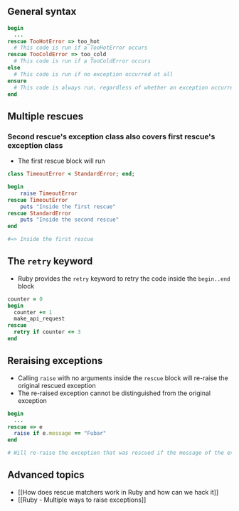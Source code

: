 ## General syntax
```ruby
begin
  ...
rescue TooHotError => too_hot
  # This code is run if a TooHotError occurs 
rescue TooColdError => too_cold
  # This code is run if a TooColdError occurs 
else
  # This code is run if no exception occurred at all
ensure
  # This code is always run, regardless of whether an exception occurred
end
```

## Multiple rescues
### Second rescue's exception class also covers first rescue's exception class

- The first rescue block will run
```ruby
class TimeoutError < StandardError; end;

begin
	raise TimeoutError
rescue TimeoutError
	puts "Inside the first rescue"
rescue StandardError
	puts "Inside the second rescue"
end

#=> Inside the first rescue
```

## The `retry` keyword
- Ruby provides the `retry` keyword to retry the code inside the `begin..end` block
```ruby
counter = 0
begin
  counter += 1
  make_api_request
rescue
  retry if counter <= 3  
end
```

## Reraising exceptions
- Calling `raise` with no arguments inside the `rescue` block will re-raise the original rescued exception
- The re-raised exception cannot be distinguished from the original exception
```ruby
begin
  ...
rescue => e
  raise if e.message == "Fubar"
end

# Will re-raise the exception that was rescued if the message of the exception is "Fubar"
```

## Advanced topics
- [[How does rescue matchers work in Ruby and how can we hack it]]
- [[Ruby - Multiple ways to raise exceptions]]